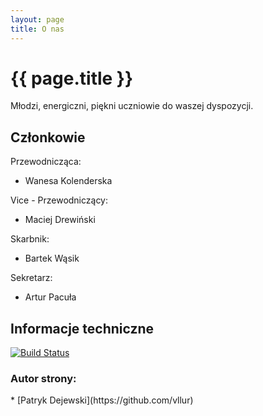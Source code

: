 ```yaml
---
layout: page
title: O nas
---
```


<h1> {{ page.title }} </h1>

Młodzi, energiczni, piękni uczniowie do waszej dyspozycji.

<h2> Członkowie </h2>

Przewodnicząca:
* Wanesa Kolenderska

Vice - Przewodniczący:
* Maciej Drewiński

Skarbnik:
* Bartek Wąsik

Sekretarz:
* Artur Pacuła

<h2> Informacje techniczne </h2>

[![Build Status](https://travis-ci.org/ZSMEiE/su.svg?branch=master)](https://travis-ci.org/ZSMEiE/su)

<h3> Autor strony: </h3> 
 * [Patryk Dejewski](https://github.com/vllur)
